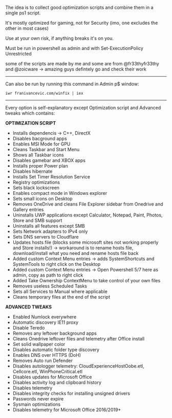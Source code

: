 The idea is to collect good optimization scripts and combine them in a single ps1 script.

It's mostly optimized for gaming, not  for Security (imo, one excludes the other in most cases)

Use at your own risk, if anything breaks it's on you.

Must be run in powershell as admin and with Set-ExecutionPolicy Unrestricted

some of the scripts are made by me and some are from @fr33thyfr33thy and @zoicware -> amazing guys defintely go and check their work

------------------------------------------

Can also be run by running this command in Admin p$ window:

```iwr franivancevic.com/winfix | iex```



-------------------------------------------
Every option is self-explanatory except Optimization script and Advanced tweaks which contains:


   **OPTIMIZATION SCRIPT**

-  Installs dependencis -> C++, DirectX
-  Disables bacground apps
-  Enables MSI Mode for GPU
-  Cleans Taskbar and Start Menu
-  Shows all Taskbar icons
-  Disables gamebar and XBOX apps
-  Installs proper Power plan
-  Disables hibernate
-  Installs Set Timer Resolution Service
-  Registry optimizations
-  Sets black lockscreen
-  Enables compact mode in Windows explorer
-  Sets small icons on Desktop
-  Removes OneDrive and cleans File Explorer sidebar from Onedrive and Gallery entries
-  Uninstalls UWP applications except Calculator, Notepad, Paint, Photos, Store and SMB support
-  Uninstalls all features except SMB
-  Sets Network adapters to IPv4 only
-  Sets DNS servers to Cloudflare
-  Updates hosts file (blocks some microsoft sites not working properly and Store installs!) -> workaround is to rename hosts file, download/install what you need and rename hosts file back
-  Added custom Context Menu entries -> adds SystemShortcuts and SystemTools to right click on the Desktop
-  Added custom Context Menu entries -> Open Powershell 5/7 here as admin, copy as path to right click
-  Added Take Ownership ContextMenu to take control of your own files
-  Removes useless Scheduled Tasks
-  Sets all Services to Manual where applicable
-  Cleans temporary files at the end of the script



**ADVANCED TWEAKS**

-  Enabled Numlock everywhere
-  Automatic discovery IE11 proxy
-  Disable Teredo
-  Removes any leftover background apps
-  Cleans Onedrive leftover files and telemetry after Office install
-  Set solid wallpaper color
-  Disables automatic folder type discovery
-  Enables DNS over HTTPS (DoH)
-  Removes Auto run Defender
-  Disables autologger telemetry: CloudExperienceHostOobe.etl, Cellcore.etl, WinPhoneCritical.etl
-  Disables updates for Microsoft Office
-  Disables activity log and clipboard history
-  Disables telemetry
-  Disables integrity checks for installing unsigned drivers
-  Passwords never expire
-  Sysmain optimizations
-  Disables telemetry for Microsoft Office 2016/2019+
